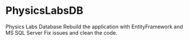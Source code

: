 # PhysicsLabsDB
Physics Labs Database
Rebuild the application with EntityFramework and MS SQL Server
Fix issues and clean the code.
